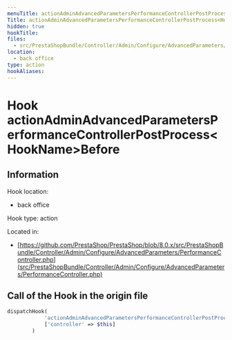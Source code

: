 ```yaml
---
menuTitle: actionAdminAdvancedParametersPerformanceControllerPostProcess<HookName>Before
Title: actionAdminAdvancedParametersPerformanceControllerPostProcess<HookName>Before
hidden: true
hookTitle: 
files:
  - src/PrestaShopBundle/Controller/Admin/Configure/AdvancedParameters/PerformanceController.php
location:
  - back office
type: action
hookAliases:
---
```


# Hook actionAdminAdvancedParametersPerformanceControllerPostProcess&lt;HookName>Before

## Information

Hook location:
  - back office

Hook type: action

Located in: 
  - [https://github.com/PrestaShop/PrestaShop/blob/8.0.x/src/PrestaShopBundle/Controller/Admin/Configure/AdvancedParameters/PerformanceController.php](src/PrestaShopBundle/Controller/Admin/Configure/AdvancedParameters/PerformanceController.php)

## Call of the Hook in the origin file

```php
dispatchHook(
            'actionAdminAdvancedParametersPerformanceControllerPostProcess' . $hookName . 'Before',
            ['controller' => $this]
        )
```